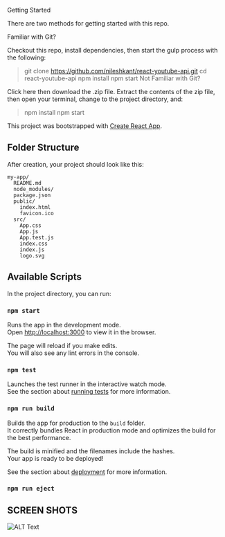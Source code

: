 Getting Started

There are two methods for getting started with this repo.

Familiar with Git?

Checkout this repo, install dependencies, then start the gulp process with the following:

> git clone https://github.com/nileshkant/react-youtube-api.git
> cd react-youtube-api
> npm install
> npm start
Not Familiar with Git?

Click here then download the .zip file. Extract the contents of the zip file, then open your terminal, change to the project directory, and:

> npm install
> npm start



This project was bootstrapped with [Create React App](https://github.com/facebookincubator/create-react-app).


## Folder Structure

After creation, your project should look like this:

```
my-app/
  README.md
  node_modules/
  package.json
  public/
    index.html
    favicon.ico
  src/
    App.css
    App.js
    App.test.js
    index.css
    index.js
    logo.svg
```

## Available Scripts

In the project directory, you can run:

### `npm start`

Runs the app in the development mode.<br>
Open [http://localhost:3000](http://localhost:3000) to view it in the browser.

The page will reload if you make edits.<br>
You will also see any lint errors in the console.

### `npm test`

Launches the test runner in the interactive watch mode.<br>
See the section about [running tests](#running-tests) for more information.

### `npm run build`

Builds the app for production to the `build` folder.<br>
It correctly bundles React in production mode and optimizes the build for the best performance.

The build is minified and the filenames include the hashes.<br>
Your app is ready to be deployed!

See the section about [deployment](#deployment) for more information.

### `npm run eject`

## SCREEN SHOTS
![ALT Text](https://preview.ibb.co/fTvcJa/Peek_2017_09_11_18_31.gif)
